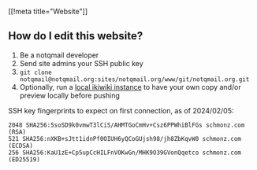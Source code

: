 [[!meta title="Website"]]

## How do I edit this website?

1. Be a notqmail developer
2. Send site admins your SSH public key
3. `git clone notqmail@notqmail.org:sites/notqmail.org/www/git/notqmail.org.git`
4. Optionally, run a
   [local ikiwiki instance](http://ikiwiki.info/tips/laptop_wiki_with_git/)
   to have your own copy and/or preview locally before pushing

SSH key fingerprints to expect on first connection, as of 2024/02/05:

```
2048 SHA256:5soSD9k0vmwT3lCiS/AHMTGoCmHv+Csz6PPWhiBlFGs schmonz.com (RSA)
521 SHA256:nXKB+sJtt1idnPf0OIUH6yQCoGUjsh98/jh8ZbKqvW0 schmonz.com (ECDSA)
256 SHA256:KaU1zE+Cp5upCcHILFnVOKwGn/MHK9O39GVonQqetco schmonz.com (ED25519)
```
